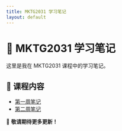 ```yaml
---
title: MKTG2031 学习笔记
layout: default
---
```

# 📖 MKTG2031 学习笔记
这里是我在 MKTG2031 课程中的学习笔记。

## 📌 课程内容
- [第一周笔记](notes/week1.md)
- [第二周笔记](notes/week2.md)

🚀 **敬请期待更多更新！**
